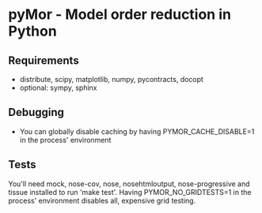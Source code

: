 pyMor - Model order reduction in Python
=======================================


Requirements
------------

 * distribute, scipy, matplotlib, numpy, pycontracts, docopt 
 * optional: sympy, sphinx


Debugging
---------

 * You can globally disable caching by having PYMOR_CACHE_DISABLE=1 in the process' environment


Tests
-----

You'll need mock, nose-cov, nose, nosehtmloutput, nose-progressive and tissue installed to run 'make test'.
Having PYMOR_NO_GRIDTESTS=1 in the process' environment disables all, expensive grid testing.
